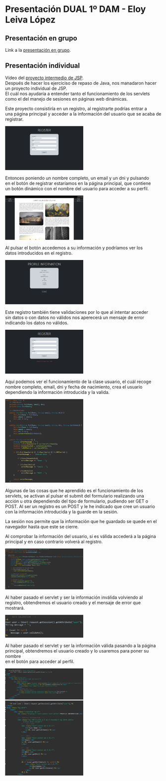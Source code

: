 # Presentación DUAL 1º DAM - Eloy Leiva López

## Presentación en grupo
Link a la [presentación en grupo](https://www.canva.com/design/DAGGN6EK2kc/HYAimlMYs5RSJxU7h1lwqw/view?utm_content=DAGGN6EK2kc&utm_campaign=designshare&utm_medium=link&utm_source=editor).

## Presentación individual
Vídeo del [proyecto intermedio de JSP](https://youtu.be/Ixd1xm60gYE).  
Después de hacer los ejerciciso de repaso de Java, nos manadaron hacer un proyecto individual de JSP.  
El cuál nos ayudaría a entender tanto el funcionamiento de los servlets como el del manejo de sesiones en páginas web dinámicas.  

Este proyecto consistiría en un registro, al registrarte podrías entrar a  
una página principal y acceder a la información del usuario que se acaba de  
registrar.  
  
<img src="./images/register.png" style="width: 50%;">
  
Entonces poniendo un nombre completo, un email y un dni y pulsando  
en el botón de registrar estaríamos en la página principal, que contiene  
un botón dinámico con el nombre del usuario para acceder a su perfil.  
  
<img src="./images/home.png" style="width: 50%;">
  
Al pulsar el botón accedemos a su información y podríamos ver los  
datos introducidos en el registro.  
  
<img src="./images/profile.png" style="width: 50%;">
  
Este registro también tiene validaciones por lo que al intentar acceder  
sin datos o con datos no válidos nos aperecerá un mensaje de error  
indicando los datos no válidos.  
  
<img src="./images/error.png" style="width: 50%;">
  
Aquí podemos ver el funcionamiento de la clase usuario, el cuál recoge  
nombre completo, email, dni y fecha de nacimiento, crea el usuario  
dependiendo la información introducida y la valida.  
  
<img src="./images/user.png" style="width: 50%;">
  
Algunas de las cosas que he aprendido es el funcionamiento de los  
servlets, se activan al pulsar el submit del formulario realizando una  
acción u otra dependiendo del tipo de formulario, pudiendo ser GET o  
POST. Al ser un registro es un POST y le he indicado que cree un usuario  
con la información introducida y la guarde en la sesión.  
  
La sesión nos permite que la información que he guardado se quede en el  
navegador hasta que este se cierre.  
  
Al comprobar la información del usuario, si es válida accederá a la página  
principal y en caso contrario volverá al registro.  
  
<img src="./images/servlet.png" style="width: 50%;">
  
Al haber pasado el servlet y ser la información inválida volviendo al  
registro, obtendremos el usuario creado y el mensaje de error que mostrará. 
  
<img src="./images/register_jsp.png" style="width: 50%;">
  
Al haber pasado el servlet y ser la información válida pasando a la página  
principal, obtendremos el usuario creado y lo usaremos para poner su nombre  
en el botón para acceder al perfil.  
  
<img src="./images/home_jsp.png" style="width: 50%;">
  
<img src="./images/profile_jsp.png" style="width: 50%;">
